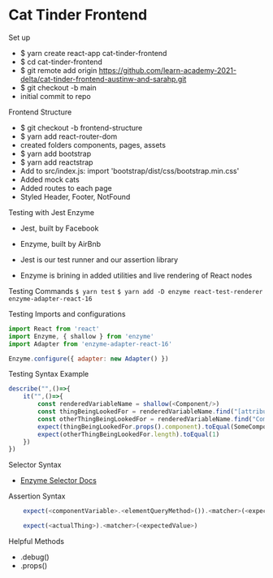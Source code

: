 # Cat Tinder Frontend

Set up
- $ yarn create react-app cat-tinder-frontend
- $ cd cat-tinder-frontend
- $ git remote add origin https://github.com/learn-academy-2021-delta/cat-tinder-frontend-austinw-and-sarahp.git
- $ git checkout -b main
- initial commit to repo

Frontend Structure
- $ git checkout -b frontend-structure
- $ yarn add react-router-dom
- created folders components, pages, assets
- $ yarn add bootstrap
- $ yarn add reactstrap
- Add to src/index.js: import 'bootstrap/dist/css/bootstrap.min.css'
- Added mock cats
- Added routes to each page
- Styled Header, Footer, NotFound


Testing with Jest Enzyme
- Jest, built by Facebook
- Enzyme, built by AirBnb

- Jest is our test runner and our assertion library
- Enzyme is brining in added utilities and live rendering of React nodes

Testing Commands
`$ yarn test`
`$ yarn add -D enzyme react-test-renderer enzyme-adapter-react-16`

Testing Imports and configurations
```javascript
import React from 'react'
import Enzyme, { shallow } from 'enzyme'
import Adapter from 'enzyme-adapter-react-16'

Enzyme.configure({ adapter: new Adapter() })
```
Testing Syntax Example
```javascript
describe("",()=>{
    it("",()=>{
        const renderedVariableName = shallow(<Component/>)
        const thingBeingLookedFor = renderedVariableName.find("[attribute]")
        const otherThingBeingLookedFor = renderedVariableName.find("ComponentName")
        expect(thingBeingLookedFor.props().component).toEqual(SomeComponent)    
        expect(otherThingBeingLookedFor.length).toEqual(1)
    })
})
```
Selector Syntax

- [Enzyme Selector Docs](https://enzymejs.github.io/enzyme/docs/api/selector.html)

Assertion Syntax
```javascript
    expect(<componentVariable>.<elementQueryMethod>()).<matcher>(<expectedValue>)
```
```javascript
    expect(<actualThing>).<matcher>(<expectedValue>)
```

Helpful Methods 

- .debug()
- .props()

